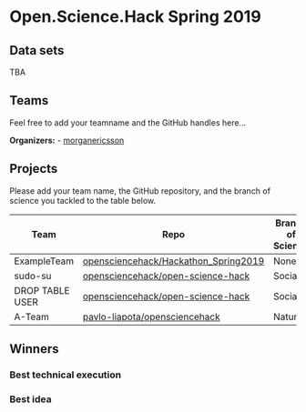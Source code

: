 # Open.Science.Hack Spring 2019

## Data sets

TBA

## Teams

Feel free to add your teamname and the GitHub handles here...

**Organizers:** - [morganericsson](https://github.com/morganericsson)

## Projects

Please add your team name, the GitHub repository, and the branch of science you tackled to the table below.

| Team        | Repo                                                                                            | Branch of Science |
| ----------- | ----------------------------------------------------------------------------------------------- | ----------------- |
| ExampleTeam | [opensciencehack/Hackathon_Spring2019](https://github.com/opensciencehack/Hackathon_Spring2019) | None              |
| sudo-su     | [opensciencehack/open-science-hack](https://github.com/aperkaz/open-science-hack)               | Social            |
| DROP TABLE USER     | [opensciencehack/open-science-hack](https://github.com/Shimiri/OpenScienceHack)         | Social            |
| A-Team      | [pavlo-liapota/opensciencehack](https://github.com/pavlo-liapota/opensciencehack)               | Natural           |

## Winners

### Best technical execution

### Best idea
